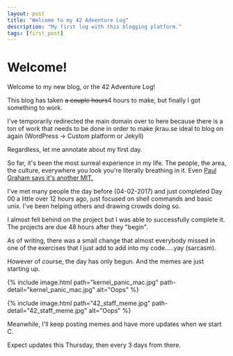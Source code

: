 ```yaml
---
layout: post
title: "Welcome to my 42 Adventure Log"
description: "My first log with this blogging platform."
tags: [first_post]
---
```


# Welcome!

Welcome to my new blog, or the 42 Adventure Log!

This blog has taken ~~a couple hours~~4 hours to make, but finally I got something to work.

I've temporarily redirected the main domain over to here because there is a ton of work that needs to be done in order to make jkrau.se ideal to blog on again (WordPress -> Custom platform or Jekyll)

Regardless, let me annotate about my first day.

So far, it's been the most surreal experience in my life.  The people, the area, the culture, everywhere you look you're literally breathing in it.  Even [Paul Graham says it's another MIT.](https://twitter.com/paulg/status/847844863727087616)

I've met many people the day before (04-02-2017) and just completed Day 00 a little over 12 hours ago, just focused on shell commands and basic unix.  I've been helping others and drawing crowds doing so.  

I almost fell behind on the project but I was able to successfully complete it.  The projects are due 48 hours after they "begin".

As of writing, there was a small change that almost everybody missed in one of the exercises that I just add to add into my code.....yay (sarcasm).

However of course, the day has only begun.  And the memes are just starting up.

{% include image.html path="kernel_panic_mac.jpg" path-detail="kernel_panic_mac.jpg" alt="Oops" %}

{% include image.html path="42_staff_meme.jpg" path-detail="42_staff_meme.jpg" alt="Oops" %}

Meanwhile, I'll keep posting memes and have more updates when we start C.  

Expect updates this Thursday, then every 3 days from there. 
